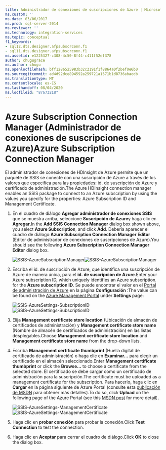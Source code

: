 ```yaml
---
title: Administrador de conexiones de suscripciones de Azure | Microsoft Docs
ms.custom: ''
ms.date: 03/06/2017
ms.prod: sql-server-2014
ms.reviewer: ''
ms.technology: integration-services
ms.topic: conceptual
f1_keywords:
- sql12.dts.designer.afpsubscrconn.f1
- sql11.dts.designer.afpsubscrconn.f1
ms.assetid: e1225327-c308-4c50-8f44-c411f52ef378
author: chugugrace
ms.author: chugu
ms.openlocfilehash: bff1286525983b32c2191f1f8864a0f2bef0e6b0
ms.sourcegitcommit: ad4d92dce894592a259721a1571b1d8736abacdb
ms.translationtype: MT
ms.contentlocale: es-ES
ms.lasthandoff: 08/04/2020
ms.locfileid: "87673218"
---
```

# <a name="azure-subscription-connection-manager"></a><span data-ttu-id="f9dad-102">Azure Subscription Connection Manager (Administrador de conexiones de suscripciones de Azure)</span><span class="sxs-lookup"><span data-stu-id="f9dad-102">Azure Subscription Connection Manager</span></span>
  <span data-ttu-id="f9dad-103">El administrador de conexiones de HDInsight de Azure permite que un paquete de SSIS se conecte con una suscripción de Azure a través de los valores que especifica para las propiedades: id. de suscripción de Azure y certificado de administración.</span><span class="sxs-lookup"><span data-stu-id="f9dad-103">The Azure HDInsight connection manager enables an SSIS package to connect to an Azure subscription by using the values you specify for the properties: Azure Subscription ID and Management Certificate.</span></span>

1.  <span data-ttu-id="f9dad-104">En el cuadro de diálogo **Agregar administrador de conexiones SSIS** que se muestra arriba, seleccione **Suscripción de Azure**y haga clic en **Agregar**.</span><span class="sxs-lookup"><span data-stu-id="f9dad-104">In the **Add SSIS Connection Manager** dialog box shown above, you select **Azure Subscription**, and click **Add**.</span></span>  <span data-ttu-id="f9dad-105">Debería aparecer el cuadro de diálogo **Azure Subscription Connection Manager Editor** (Editor de administrador de conexiones de suscripciones de Azure).</span><span class="sxs-lookup"><span data-stu-id="f9dad-105">You should see the following **Azure Subscription Connection Manager Editor** dialog box.</span></span>

     <span data-ttu-id="f9dad-106">![SSIS-AzureSubscriptionManager](../media/ssis-azuresubscriptionmanager.png "SSIS-AzureSubscriptionManager")</span><span class="sxs-lookup"><span data-stu-id="f9dad-106">![SSIS-AzureSubscriptionManager](../media/ssis-azuresubscriptionmanager.png "SSIS-AzureSubscriptionManager")</span></span>

2.  <span data-ttu-id="f9dad-107">Escriba el id. de suscripción de Azure, que identifica una suscripción de Azure de manera única, para el **id. de suscripción de Azure**.</span><span class="sxs-lookup"><span data-stu-id="f9dad-107">Enter your Azure subscription ID, which uniquely identifies an Azure subscription, for the **Azure subscription ID**.</span></span>  <span data-ttu-id="f9dad-108">Se puede encontrar el valor en el [Portal de administración de Azure](https://manage.windowsazure.com) en la página **Configuración** :</span><span class="sxs-lookup"><span data-stu-id="f9dad-108">The value can be found on the [Azure Management Portal](https://manage.windowsazure.com) under **Settings** page:</span></span>

     <span data-ttu-id="f9dad-109">![SSIS-AzureSettings-SubscriptionID](../media/ssis-azuresettings-subscriptionid.png "SSIS-AzureSettings-SubscriptionID")</span><span class="sxs-lookup"><span data-stu-id="f9dad-109">![SSIS-AzureSettings-SubscriptionID](../media/ssis-azuresettings-subscriptionid.png "SSIS-AzureSettings-SubscriptionID")</span></span>

3.  <span data-ttu-id="f9dad-110">Elija **Management certificate store location** (Ubicación de almacén de certificados de administración) y **Management certificate store name** (Nombre de almacén de certificados de administración) en las listas desplegables.</span><span class="sxs-lookup"><span data-stu-id="f9dad-110">Choose **Management certificate store location** and **Management certificate store name** from the drop-down lists.</span></span>

4.  <span data-ttu-id="f9dad-111">Escriba **Management certificate thumbprint** (Huella digital de certificado de administración) o haga clic en **Examinar…** para elegir un certificado en el almacén seleccionado.</span><span class="sxs-lookup"><span data-stu-id="f9dad-111">Enter **Management certificate thumbprint** or click the **Browse...** to choose a certificate from the selected store.</span></span> <span data-ttu-id="f9dad-112">El certificado se debe cargar como un certificado de administración para la suscripción.</span><span class="sxs-lookup"><span data-stu-id="f9dad-112">The certificate must be uploaded as a management certificate for the subscription.</span></span> <span data-ttu-id="f9dad-113">Para hacerlo, haga clic en **Cargar** en la página siguiente de Azure Portal (consulte esta [publicación de MSDN](https://msdn.microsoft.com/library/azure/gg551722.aspx) para obtener más detalles).</span><span class="sxs-lookup"><span data-stu-id="f9dad-113">To do so, click **Upload** on the following page of the Azure Portal (see this [MSDN post](https://msdn.microsoft.com/library/azure/gg551722.aspx) for more detail).</span></span>

     <span data-ttu-id="f9dad-114">![SSIS-AzureSettings-ManagementCertificate](../media/ssis-azuresettings-managementcertificate.png "SSIS-AzureSettings-ManagementCertificate")</span><span class="sxs-lookup"><span data-stu-id="f9dad-114">![SSIS-AzureSettings-ManagementCertificate](../media/ssis-azuresettings-managementcertificate.png "SSIS-AzureSettings-ManagementCertificate")</span></span>

5.  <span data-ttu-id="f9dad-115">Haga clic en **probar conexión** para probar la conexión.</span><span class="sxs-lookup"><span data-stu-id="f9dad-115">Click **Test Connection** to test the connection.</span></span>

6.  <span data-ttu-id="f9dad-116">Haga clic en **Aceptar** para cerrar el cuadro de diálogo.</span><span class="sxs-lookup"><span data-stu-id="f9dad-116">Click **OK** to close the dialog box.</span></span>


